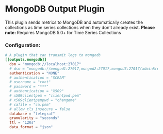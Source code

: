 # MongoDB Output Plugin

This plugin sends metrics to MongoDB and automatically creates the collections as time series collections when they don't already exist.
**Please note:** Requires MongoDB 5.0+ for Time Series Collections

### Configuration:

```toml
# A plugin that can transmit logs to mongodb
[[outputs.mongodb]]
  dsn = "mongodb://localhost:27017"
  # dsn = "mongodb://mongod1:27017,mongod2:27017,mongod3:27017/admin&replicaSet=myReplSet&w=1"
  authentication = "NONE"
  # authentication = "SCRAM"
  # username = "root"
  # password = "***"
  # authentication = "X509"
  # x509clientpem = "clientpwd.pem"
  # x509clientpempwd = "changeme"
  # cafile = "ca.pem"
  # allow_tls_insecure = false
  database = "telegraf"
  granularity = "seconds"
  ttl = "120s"
  data_format = "json"
```
